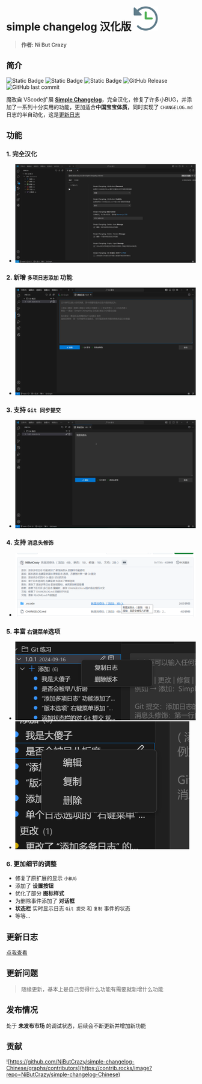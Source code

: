 # simple changelog 汉化版 ![icon](assets/icon/icon-x64.png)
> **作者: Ni But Crazy**
## 简介
![Static Badge](https://img.shields.io/badge/%E8%AF%AD%E8%A8%80-%E4%B8%AD%E6%96%87-orange)
![Static Badge](https://img.shields.io/badge/%E6%8F%92%E4%BB%B6-VScode-blue?logo=javascript&logoColor=blue)
![Static Badge](https://img.shields.io/badge/%E7%B1%BB%E5%9E%8B-%E9%AD%94%E6%94%B9-purple)
![GitHub Release](https://img.shields.io/github/v/release/NiButCrazy/simple-changelog-Chinese?display_name=release)
![GitHub last commit](https://img.shields.io/github/last-commit/NiButCrazy/simple-changelog-Chinese?label=%E6%9B%B4%E6%96%B0%E6%97%B6%E9%97%B4)

魔改自 VScode扩展 **[Simple Changelog](https://github.com/tobiaswaelde/vscode-simple-changelog)**，完全汉化，修复了许多小BUG，并添加了一系列十分实用的功能，更加适合**中国宝宝体质**，同时实现了 `CHANGELOG.md` 日志的半自动化，这是[更新日志](https://github.com/NiButCrazy/simple-changelog-Chinese/blob/main/CHANGELOG.md)

## 功能
### 1. 完全汉化
- ![图片](/assets/readme/simple%20changelog%20中文测试.gif)

### 2. 新增 `多项日志添加` 功能
- ![图片](/assets/readme/屏幕截图%202024-09-17%20180820.png) 

### 3. 支持 `Git 同步提交`
- ![图片](/assets/readme/simple%20changelog%20中文测试2.gif)

### 4. 支持 `消息头修饰`
- ![图片](/assets/readme/屏幕截图%202024-09-17%20171139.png)

### 5. 丰富 `右键菜单`选项
- ![图片](/assets/readme/屏幕截图%202024-09-17%20182308.png)
- ![图片](/assets/readme/屏幕截图%202024-09-17%20182319.png)

### 6. 更加细节的调整
- 修复了原扩展的显示 `小BUG`
- 添加了 **设置按钮**
- 优化了部分 **图标样式**
- 为删除事件添加了 **对话框**
- **状态栏** 实时显示日志 `Git 提交` 和 `复制` 事件的状态
- 等等...

## 更新日志
[点我查看](https://github.com/NiButCrazy/simple-changelog-Chinese/blob/main/CHANGELOG.md)

## 更新问题
>随缘更新，基本上是自己觉得什么功能有需要就新增什么功能

## 发布情况
处于 **未发布市场** 的调试状态，后续会不断更新并增加新功能 

## 贡献
![https://github.com/NiButCrazy/simple-changelog-Chinese/graphs/contributors](https://contrib.rocks/image?repo=NiButCrazy/simple-changelog-Chinese)
